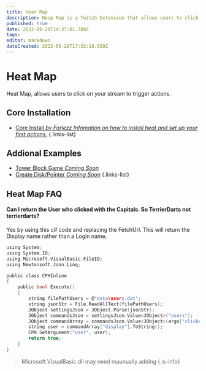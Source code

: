 ```yaml
---
title: Heat Map
description: Heap Map is a Twitch Extension that allows users to click and interact with your stream.
published: true
date: 2022-06-29T14:37:01.700Z
tags: 
editor: markdown
dateCreated: 2022-05-28T17:32:18.959Z
---
```


# Heat Map
Heat Map, allows users to click on your stream to trigger actions. 

## Core Installation

- [Core Install  *by Farlezz* *Infomation on how to install heat and set up your first actions.*](/en/extensions/heat-map/heat-map-core)
{.links-list}

## Addional Examples

- [Tower Block Game *Coming Soon*]()
- [Create Disk/Pointer *Coming Soon*]()
{.links-list}

## Heat Map FAQ
#### Can I return the User who clicked with the Capitals. So TerrierDarts not terrierdarts?
Yes by using this c# code and replacing the FetchUrl. This will return the Display name rather than a Login name.
```c
using System;
using System.IO;
using Microsoft.VisualBasic.FileIO;
using Newtonsoft.Json.Linq;

public class CPHInline
{
    public bool Execute()
    {
        string filePathUsers = @"data\users.dat";
        string jsonStr = File.ReadAllText(filePathUsers);
        JObject settingsJson = JObject.Parse(jsonStr);
        JObject commandsJson = settingsJson.Value<JObject>("users");
        JObject commandArray = commandsJson.Value<JObject>(args["clickedUserId"].ToString());
        string user = commandArray["display"].ToString();
        CPH.SetArgument("user", user);
        return true;
    }
}
```
> Microsoft.VisualBasic.dll may need maunually adding {.is-info}
